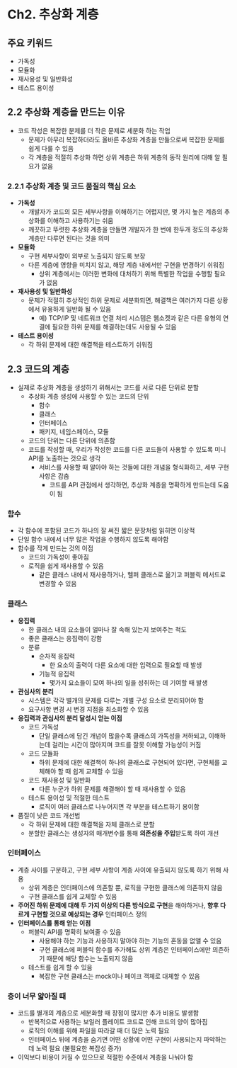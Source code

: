 # Ch2. 추상화 계층

## 주요 키워드
- 가독성
- 모듈화
- 재사용성 및 일반화성
- 테스트 용이성

## 2.2 추상화 계층을 만드는 이유
- 코드 작성은 복잡한 분제를 더 작은 문제로 세분화 하는 작업
  - 문제가 아무리 복잡하더라도 올바른 추상화 계층을 만듦으로써 복잡한 문제를 쉽게 다룰 수 있음
  - 각 계층을 적절히 추상화 하면 상위 계층은 하위 계층의 동작 원리에 대해 알 필요가 없음

### 2.2.1 추상화 계층 및 코드 품질의 핵심 요소
- **가독성**
  - 개발자가 코드의 모든 세부사항을 이해하기는 어렵지만, 몇 가지 높은 계층의 추상화를 이해하고 사용하기는 쉬움 
  - 깨끗하고 뚜렷한 추상화 계층을 만들면 개발자가 한 번에 한두개 정도의 추상화 계층만 다루면 된다는 것을 의미
- **모듈화**
  - 구현 세부사항이 외부로 노출되지 않도록 보장
  - 다른 계층에 영향을 미치지 않고, 해당 계층 내에서만 구현을 변경하기 쉬워짐
    - 상위 계층에서는 이러한 변화에 대처하기 위해 특별한 작업을 수행할 필요가 없음
- **재사용성 및 일반화성**
  - 문제가 적절히 추상적인 하위 문제로 세분화되면, 해결책은 여러가지 다른 상황에서 유용하게 일반화 될 수 있음
    - 예) TCP/IP 및 네트워크 연결 처리 시스템은 웹소켓과 같은 다른 유형의 연결에 필요한 하위 문제를 해결하는데도 사용될 수 있음
- **테스트 용이성**
  - 각 하위 문제에 대한 해결책을 테스트하기 쉬워짐

## 2.3 코드의 계층
- 실제로 추상화 계층을 생성하기 위해서는 코드를 서로 다른 단위로 분할
  - 추상화 계층 생성에 사용할 수 있는 코드의 단위
    - 함수
    - 클래스
    - 인터페이스
    - 패키지, 네임스페이스, 모듈
  - 코드의 단위는 다른 단위에 의존함
  - 코드를 작성할 때, 우리가 작성한 코드를 다른 코드들이 사용할 수 있도록 미니 API를 노출하는 것으로 생각
    - 서비스를 사용할 때 알아야 하는 것들에 대한 개념을 형식화하고, 세부 구현 사항은 감춤
      - 코드를 API 관점에서 생각하면, 추상화 계층을 명확하게 만드는데 도움이 됨

### 함수
- 각 함수에 포함된 코드가 하나의 잘 써진 짧은 문장처럼 읽히면 이상적
- 단일 함수 내에서 너무 많은 작업을 수행하지 않도록 해야함
- 함수를 작게 만드는 것의 이점
  - 코드의 가독성이 좋아짐
  - 로직을 쉽게 재사용할 수 있음
    - 같은 클래스 내에서 재사용하거나, 헬퍼 클래스로 옮기고 퍼블릭 메서드로 변경할 수 있음

### 클래스
- **응집력**
  - 한 클래스 내의 요소들이 얼마나 잘 속해 있는지 보여주는 척도
  - 좋은 클래스는 응집력이 강함
  - 분류
    - 순차적 응집력
      - 한 요소의 출력이 다른 요소에 대한 입력으로 필요할 때 발생
    - 기능적 응집력
      - 몇가지 요소들이 모여 하나의 일을 성취하는 데 기여할 때 발생
- **관심사의 분리**
  - 시스템은 각각 별개의 문제를 다루는 개별 구성 요소로 분리되어야 함
  - 요구사항 변경 시 변경 지점을 최소화할 수 있음
- **응집력과 관심사의 분리 달성시 얻는 이점**
  - 코드 가독성
    - 단일 클래스에 담긴 개념이 많을수록 클래스의 가독성을 저하되고, 이해하는데 걸리는 시간이 많아지며 코드를 잘못 이해할 가능성이 커짐
  - 코드 모듈화
    - 하위 문제에 대한 해결책이 하나의 클래스로 구현되어 있다면, 구현체를 교체해야 할 때 쉽게 교체할 수 있음
  - 코드 재사용성 및 일반화
    - 다른 누군가 하위 문제를 해결해야 할 때 재사용할 수 있음
  - 테스트 용이성 및 적절한 테스트
    - 로직이 여러 클래스로 나누어지면 각 부분을 테스트하기 용이함
- 품질이 낮은 코드 개선법
  - 각 하위 문제에 대한 해결책을 자체 클래스로 분할
  - 분할한 클래스는 생성자의 매개변수를 통해 **의존성을 주입**받도록 하여 개선

### 인터페이스
- 계층 사이를 구분하고, 구현 세부 사항이 계층 사이에 유출되지 않도록 하기 위해 사용
  - 상위 계층은 인터페이스에 의존할 뿐, 로직을 구현한 클래스에 의존하지 않음
  - 구현 클래스를 쉽게 교체할 수 있음
- **주어진 하위 문제에 대해 두 가지 이상의 다른 방식으로 구현**을 해야하거나, **향후 다르게 구현할 것으로 예상되는 경우** 인터페이스 정의
- **인터페이스를 통해 얻는 이점**
  - 퍼블릭 API를 명확히 보여줄 수 있음
    - 사용해야 하는 기능과 사용하지 말아야 하는 기능의 혼동을 없앨 수 있음 
    - 구현 클래스에 퍼블릭 함수를 추가해도 상위 계층은 인터페이스에만 의존하기 때문에 해당 함수는 노출되지 않음
  - 테스트를 쉽게 할 수 있음
    - 복잡한 구현 클래스는 mock이나 페이크 객체로 대체할 수 있음

### 층이 너무 얇아질 때
- 코드를 별개의 계층으로 세분화할 때 장점이 많지만 추가 비용도 발생함
  - 반복적으로 사용하는 보일러 플레이트 코드로 인해 코드의 양이 많아짐
  - 로직의 이해를 위해 파일을 따라갈 때 더 많은 노력 필요
  - 인터페이스 뒤에 계층을 숨기면 어떤 상황에 어떤 구현이 사용되는지 파악하는데 노력 필요 (불필요한 복잡성 증가)
- 이익보다 비용이 커질 수 있으므로 적절한 수준에서 계층을 나눠야 함